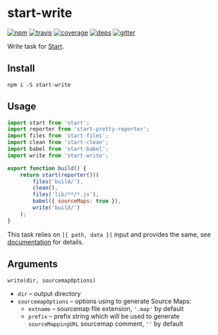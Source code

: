 # start-write

[![npm](https://img.shields.io/npm/v/start-write.svg?style=flat-square)](https://www.npmjs.com/package/start-write)
[![travis](http://img.shields.io/travis/start-runner/write.svg?style=flat-square)](https://travis-ci.org/start-runner/write)
[![coverage](https://img.shields.io/codecov/c/github/start-runner/write.svg?style=flat-square)](https://codecov.io/github/start-runner/write)
[![deps](https://img.shields.io/gemnasium/start-runner/write.svg?style=flat-square)](https://gemnasium.com/start-runner/write)
[![gitter](https://img.shields.io/badge/gitter-join_chat_%E2%86%92-00d06f.svg?style=flat-square)](https://gitter.im/start-runner/start)

Write task for [Start](https://github.com/start-runner/start).

## Install

```
npm i -S start-write
```

## Usage

```js
import start from 'start';
import reporter from 'start-pretty-reporter';
import files from 'start-files';
import clean from 'start-clean';
import babel from 'start-babel';
import write from 'start-write';

export function build() {
    return start(reporter())(
        files('build/'),
        clean(),
        files('lib/**/*.js'),
        babel({ sourceMaps: true }),
        write('build/')
    );
}
```

This task relies on `[{ path, data }]` input and provides the same, see [documentation](https://github.com/start-runner/start#readme) for details.

## Arguments

`write(dir, sourcemapOptions)`

* `dir` – output directory
* `sourcemapOptions` – options using to generate Source Maps:
  * `extname` – sourcemap file extension, `'.map'` by default
  * `prefix` – prefix string which will be used to generate `sourceMappingURL` sourcemap comment, `''` by default
